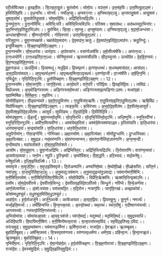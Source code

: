 

  
परी॒तोषि॑ञ्चत। इ॒तइती॒त:। सि॒ञ्च॒ता॒सु॒तं। सु॒तंसोम॑:। सोमो॒य:। यउ॑त्त॒मं। उ॒त्त॒मंह॒विः। उ॒त्त॒मित्यु॒त्ऽत॒मं। ह॒विरिति॑ह॒वि:।। द॒ध॒न्वाँय:। योनर्य॑:। नर्यो॑अ॒प्सु। अ॒प्स्व॑१॒॑न्त:। अ॒प्स्वित्य॒प्ऽसु। अ॒न्तरासु॒षाव॑। आसु॒षाव॑। सु॒षाव॒सोमं॑। सु॒सावेति॑सु॒साव॑। सोम॒मद्रि॑भि:। अद्रि॑भि॒रित्यद्रि॑ऽभि:।।  
नू॒नम्पु॑ना॒न:। पु॒ना॒नोवि॑भि:। अवि॑भि॒:परि॑। अवि॑भि॒रित्यवि॑ऽभि:। परि॑स्रव। स्र॒वाद॑ब्ध:। अद॑ब्धस्सुर॒भिन्त॑र:। सु॒र॒भिन्त॑र॒इति॑सु॒र॒भिंऽत॑र:।। सु॒तेचि॑त्। चि॒त्वा॒। त्वा॒प्सु। अ॒प्सुम॑दाम:। अ॒प्स्वित्य॒प्ऽसु। म॒दा॒मो॒अन्ध॑सा। अन्ध॑साश्री॒णन्त॑:। श्री॒णन्तो॒गोभि॑:। गोभि॒रुत्त॑रं। उत्त॑र॒मित्युत्ऽत॑रं।।  
परि॑सुवा॒न:। सु॒वा॒नश्चक्ष॑से। चक्ष॑सेदेव॒माद॑न:। दे॒व॒माद॑न॒:क्रतु॑:। दे॒व॒माद॑न॒इति॑दे॒व॒ऽमाद॑न:। क्रतु॒रिन्दु॑:। इन्दु॑र्विचक्ष॒ण:। वि॒च॒क्ष॒णइति॑वि॒ऽच॒क्ष॒ण:।।  
पु॒ना॒नस्सो॑म। सो॒म॒धार॑या। धार॑या॒प:। अ॒पोवसा॑न:। वसा॑नोअर्षसि। अ॒र्ष॒सीत्य॑र्षसि।। आर॑त्न॒धा:। र॒त्न॒धायोनिं॑। र॒त्न॒धाइति॑र॒त्न॒ऽधा:। योनि॑मृ॒तस्य॑। ऋ॒तस्य॑सीदसि। सी॒द॒स्युत्स॑:। उत्सो॑देव। दे॒व॒हि॒र॒ण्यय॑:। हि॒र॒ण्यय॒इति॑हि॒र॒ण्यय॑:।।  
दु॒हा॒नऊध॑:। ऊध॑र्दि॒व्यं। दि॒व्यम्मधु॑। मधु॑प्रि॒यं। प्रि॒यम्प्र॒त्नं। प्र॒त्नंस॒धस्थं॑। स॒धस्थ॒मास॑दत्। आस॑दत्। अ॒स॒द॒दित्य॑सदत्।। आ॒पृच्छ्यं॑ध॒रुणं॑। आ॒पृच्छ्य॒मित्या॒ऽपृच्छ्यं॑। ध॒रुणं॑वा॒जी। वा॒ज्य॑र्षति। अ॒र्ष॒ति॒नृभि॑:। नृभि॑र्धू॒त:। नृभि॒रिति॒नृऽभि॑:। धू॒तोवि॑चक्ष॒ण:। वि॒च॒क्ष॒णइति॑वि॒ऽच॒क्ष॒ण:।। 12।।  
पु॒ना॒नस्सो॑म। सो॒म॒जागृ॑वि:। जागृ॑वि॒रव्य॑:। अव्यो॒वारे॑। वारे॒परि॑। परि॑प्रि॒य:। प्रि॒यइति॑प्रि॒य:।। त्वंविप्र॑:। विप्रो॑अभव:। अ॒भ॒वॊङ्गि॑रस्तम:। अङ्गि॑रस्तमो॒मध्वा॑। अङ्गि॑रस्तम॒इत्यङ्गि॑र:ऽतम:। मध्वा॑य॒ज्ञं। य॒ज्ञम्मि॑मिक्ष। मि॒मि॒क्ष॒न॒:। न॒इति॑न:।।  
सोमो॑मी॒ढ्वान्। मी॒ढ्वान्प॑वते। प॒व॒ते॒गा॒तु॒वित्त॑म:। गा॒तु॒वित्त॑म॒ऋषि॑:। गा॒तु॒वित्त॑म॒इति॑गा॒तु॒वित्ऽत॑म:। ऋषि॒र्विप्र॑:। विप्रो॑विचक्ष॒ण:। वि॒च॒क्ष॒णइति॑वि॒ऽच॒क्ष॒ण:।। त्वङ्क॒वि:। क॒विर॑भव:। अ॒भ॒वो॒दे॒व॒वीत॑म:। दे॒व॒वीत॑म॒आसूर्यं॑। दे॒व॒वीत॑म॒इति॑दे॒व॒ऽवीत॑म:। आसूर्यं॑। सूर्यं॑रोहय:। रो॒ह॒यो॒दि॒वि। दि॒वीति॑दि॒वि।।  
सोम॑उषुवा॒ण:। ऊँ॒इत्यूँ॑। सु॒वा॒नस्सो॒तृभि॑:। सो॒तृभि॒रधि॑। सो॒तृभि॒रिति॑सो॒तृऽभि॑:। अधि॒ष्णुभि॑:। स्नुभि॒रवी॑नां। स्नुभि॒रिति॒स्नुऽभि॑:। अवी॑ना॒मित्यवी॑नां।। अश्व॑येवह॒रिता॑। अश्व॑ये॒वेत्यश्व॑याऽइव। ह॒रिता॑याति। या॒ति॒धार॑या। धार॑याम॒न्द्रया॑। म॒न्द्रया॑याति। या॒ति॒धार॑या। धार॒येति॒धार॑या।।  
अ॒नू॒पेगोमा॑न्। गोमा॒ङ्गोभि॑:। गोभि॑रक्षाः। अ॒क्षा॒स्सोम॑:। अ॒क्षा॒रित्य॑क्षा:। सोमो॑दु॒ग्धाभि॑:। दु॒ग्धाभि॑रक्षा:। अ॒क्षा॒रित्य॑क्षा:।। स॒मु॒द्रन्न। नसं॒वर॑णानि। सं॒वर॑णान्यग्मन्। सं॒वर॑णा॒नीति॑सं॒ऽवर॑णानि। अ॒ग्म॒न्म॒न्दी। म॒न्दीमदा॑य। मदा॑यतोशते। तो॒श॒त॒इति॑तोशते।।  
आसो॑म। सो॒म॒सु॒वा॒न:। सु॒वा॒नोअद्रि॑भि:। अद्रि॑भिस्ति॒र:। अद्रि॑भि॒रित्यद्रि॑ऽभि:। ति॒रोवारा॑णि। वारा॑ण्य॒व्यया॑। अ॒व्ययेत्य॒व्यया॑।। जनो॒न। नपु॒रि। पु॒रिच॒म्वो॑:। च॒म्वो॑र्विशत्। वि॒श॒द्धरि॑:। हरि॒स्सद॑:। सदो॒वने॑षु। वने॑षुदधिषे। द॒धि॒ष॒इति॑दधिषे।। 13।।  
समा॑मृजे। मा॒मृ॒जे॒ति॒र:। म॒मृ॒ज॒इति॑ममृजे। ति॒रोअण्वा॑नि। अण्वा॑निमे॒ष्य॑:। मे॒ष्यो॑मी॒ळ्हे। मी॒ळ्हेसप्ति॑:। सप्ति॒र्न। नवा॑ज॒यु:। वा॒ज॒युरिति॑वा॒ज॒ऽयु:।। अ॒नु॒माद्य॒:पव॑मान:। अ॒नु॒माद्य॒इत्य॑नु॒ऽमाद्य॑:। पव॑मानोमनी॒षिभि॑:। म॒नी॒षिभि॒स्सोम॑:। म॒नी॒षिभि॒रिति॑म॒नी॒षिऽभि॑:। सोमो॒विप्रे॑भि:। विप्रे॑भि॒र्ऋक्व॑भि:। ऋक्व॑भि॒रित्यृक्व॑ऽभि:।।  
प्रसो॑म। सो॒म॒दे॒ववी॑तये। दे॒ववी॑तये॒सिन्धु॑:। दे॒ववी॑तय॒इति॑दे॒वऽवी॑तये। सिन्धु॒र्न। नपि॑प्ये। पि॒प्ये॒अर्ण॑सा। आर्ण॒सेत्यर्ण॑सा।। अं॒शो:पय॑सा। पय॑सामदि॒र:। म॒दि॒रोन। नजागृ॑वि:। जागृ॑वि॒रच्छ॑। अच्छा॒कोशं॑। कोश॑म्मधु॒श्चुतं॑। म॒धु॒श्चुत॒मिति॑म॒धु॒ऽश्चुतं॑।।  
आह॑र्य॒त:। ह॒र्य॒तोअर्जु॑ने। अर्जु॑ने॒अत्के॑। अत्के॑अव्यत। अ॒व्य॒त॒प्रि॒य:। प्रि॒यस्सू॒नु:। सू॒नुर्न। नमर्ज्य॑:। मर्ज्य॒इति॒मर्ज्य॑:।। तमीं॑हिन्वन्ति। हि॒न्व॒न्त्य॒पस॑:। अ॒पसो॒यथा॑। यथा॒रथं॑। रथं॑न॒दीषु॑। न॒दीष्वागभ॑स्त्यो:। आगभ॑स्त्यो:। गभ॑स्त्यो॒रिति॒गभ॑स्त्यो:।।  
अ॒भिसोमा॑स:। सोमा॑सआ॒यव॑:। आ॒यव॒:पव॑न्ते। पव॑न्ते॒मद्यं॑। मद्य॒म्मदं॑। मद॒मिति॒मदं॑।। स॒मु॒द्रस्याधि॑। अधि॑वि॒ष्टपि॑। वि॒ष्टपि॑मनी॒षिण॑:। म॒नी॒षिणो॑मत्स॒रास॑:। म॒त्स॒रास॑स्स्व॒र्विद॑:। स्व॒र्विद॒इति॑स्व॒:ऽविद॑:।।  
तर॑त्समु॒द्रं। स॒मु॒द्रम्पव॑मान। पव॑मानऊ॒र्मिणा॑। ऊ॒र्मिणा॒राजा॑। राजा॑दे॒व। दे॒वऋ॒तं। ऋ॒तम्बृ॒हत्। बृ॒हदिति॑बृ॒हत्।। अर्ष॑न्मि॒त्रस्य॑। मि॒त्रस्य॒वरु॑णस्य। वरु॑णस्य॒धर्म॑णा। धर्म॑णा॒प्र। प्रहि॑न्वा॒न:। हि॒न्वा॒नऋ॒तं। ऋ॒तम्बृ॒हत्। बृ॒हदिति॑बृ॒हत्।। 14।।  
नृभि॑र्येमा॒न:। नृभि॒रिति॒नृऽभि॑:। ये॒मा॒नोह॑र्य॒त:। ह॒र्य॒तोवि॑चक्ष॒ण:। वि॒च॒क्ष॒णोराजा॑। वि॒च॒क्ष॒णइति॑वि॒ऽच॒क्ष॒ण:। राजा॑दे॒व:। दे॒वस्स॑मु॒द्रिय॑:। स॒मु॒द्रिय॒इति॑स॒मु॒द्रिय॑:।।  
